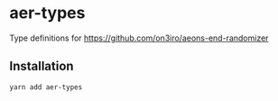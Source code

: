 # aer-types
Type definitions for https://github.com/on3iro/aeons-end-randomizer

## Installation

```bash
yarn add aer-types
```
